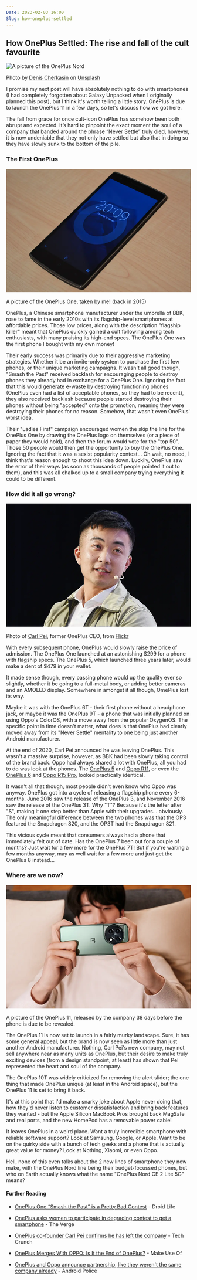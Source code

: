 ```yaml
---
Date: 2023-02-03 16:00
Slug: how-oneplus-settled
---
```


## How OnePlus Settled: The rise and fall of the cult favourite
![A picture of the OnePlus Nord](https://images.unsplash.com/photo-1600721502738-84bd123c8a99?w=1000)<div class="caption">Photo by [Denis Cherkasin](https://unsplash.com/@denic) on [Unsplash](https://unsplash.com/)</div>

I promise my next post will have absolutely nothing to do with smartphones (I had completely forgotten about Galaxy Unpacked when I originally planned this post), but I think it's worth telling a little story. OnePlus is due to launch the OnePlus 11 in a few days, so let's discuss how we got here.

The fall from grace for once cult-icon OnePlus has somehow been both abrupt and expected. It’s hard to pinpoint the exact moment the soul of a company that banded around the phrase “Never Settle” truly died, however, it is now undeniable that they not only have settled but also that in doing so they have slowly sunk to the bottom of the pile.

### The First OnePlus
![A picture of the OnePlus One on a wooden table](https://raw.githubusercontent.com/george-probably/chachanidze.com/main/Images/How%20OnePlus%20Settled/OnePlusOne.webp)<div class="caption">A picture of the OnePlus One, taken by me! (back in 2015)</div> 

OnePlus, a Chinese smartphone manufacturer under the umbrella of BBK, rose to fame in the early 2010s with its flagship-level smartphones at affordable prices. Those low prices, along with the description "flagship killer" meant that OnePlus quickly gained a cult following among tech enthusiasts, with many praising its high-end specs. The OnePlus One was the first phone I bought with my own money!

Their early success was primarily due to their aggressive marketing strategies. Whether it be an invite-only system to purchase the first few phones, or their unique marketing campaigns. It wasn't all good though, "Smash the Past" received backlash for encouraging people to destroy phones they already had in exchange for a OnePlus One. Ignoring the fact that this would generate e-waste by destroying functioning phones (OnePlus even had a list of acceptable phones, so they had to be recent), they also received backlash because people started destroying their phones without being "accepted" onto the promotion, meaning they were destroying their phones for no reason. Somehow, that wasn't even OnePlus' worst idea.

Their "Ladies First" campaign encouraged women the skip the line for the OnePlus One by drawing the OnePlus logo on themselves (or a piece of paper they would hold), and then the forum would vote for the "top 50". Those 50 people would then get the opportunity to buy the OnePlus One. Ignoring the fact that it was a sexist popularity contest... Oh wait, no need, I think that's reason enough to shoot this idea down. Luckily, OnePlus saw the error of their ways (as soon as thousands of people pointed it out to them), and this was all chalked up to a small company trying everything it could to be different.

### How did it all go wrong?
![A picture of Carl Pei, former CEO of OnePlus](https://raw.githubusercontent.com/george-probably/chachanidze.com/main/Images/How%20OnePlus%20Settled/CarlPei.webp)<div class="caption">Photo of [Carl Pei](https://twitter.com/getpeid), former OnePlus CEO, from [Flickr](https://www.flickr.com/photos/techcrunch/48844595727/in/album-72157711192842673/)</div>

With every subsequent phone, OnePlus would slowly raise the price of admission. The OnePlus One launched at an astonishing $299 for a phone with flagship specs. The OnePlus 5, which launched three years later, would make a dent of $479 in your wallet.

It made sense though, every passing phone would up the quality ever so slightly, whether it be going to a full-metal body, or adding better cameras and an AMOLED display. Somewhere in amongst it all though, OmePlus lost its way.

Maybe it was with the OnePlus 6T - their first phone without a headphone jack, or maybe it was the OnePlus 9T - a phone that was initially planned on using Oppo's ColorOS, with a move away from the popular OxygenOS. The specific point in time doesn't matter, what does is that OnePlus had clearly moved away from its "Never Settle" mentality to one being just another Android manufacturer.

At the end of 2020, Carl Pei announced he was leaving OnePlus. This wasn't a massive surprise, however, as BBK had been slowly taking control of the brand back. Oppo had always shared a lot with OnePlus, all you had to do was look at the phones. The [OnePlus 5](https://www.gsmarena.com/oneplus_5-8647.php) and [Oppo R11](https://www.gsmarena.com/oppo_r11-8644.php), or even the [OnePlus 6](https://www.gsmarena.com/oneplus_6-9109.php) and [Oppo R15 Pro](https://www.gsmarena.com/oppo_r15_pro-9118.php), looked practically identical.

It wasn't all that though, most people didn't even know who Oppo was anyway. OnePlus got into a cycle of releasing a flagship phone every 6-months. June 2016 saw the release of the OnePlus 3, and November 2016 saw the release of the OnePlus 3T. Why "T"? Because it's the letter after "S", making it one step better than Apple with their upgrades... obviously. The only meaningful difference between the two phones was that the OP3 featured the Snapdragon 820, and the OP3T had the Snapdragon 821.

This vicious cycle meant that consumers always had a phone that immediately felt out of date. Has the OnePlus 7 been out for a couple of months? Just wait for a few more for the OnePlus 7T! But if you're waiting a few months anyway, may as well wait for a few more and just get the OnePlus 8 instead...

### Where are we now?
![A picture of a man holding the OnePlus 11, revealed on December 26th](https://raw.githubusercontent.com/george-probably/chachanidze.com/main/Images/How%20OnePlus%20Settled/OnePlus11.webp)<div class="caption">A picture of the OnePlus 11, released by the company 38 days before the phone is due to be revealed.</div>

The OnePlus 11 is now set to launch in a fairly murky landscape. Sure, it has some general appeal, but the brand is now seen as little more than just another Android manufacturer. Nothing, Carl Pei's new company, may not sell anywhere near as many units as OnePlus, but their desire to make truly exciting devices (from a design standpoint, at least) has shown that Pei represented the heart and soul of the company.

The OnePlus 10T was widely criticized for removing the alert slider; the one thing that made OnePlus unique (at least in the Android space), but the OnePlus 11 is set to bring it back.

It's at this point that I'd make a snarky joke about Apple never doing that, how they'd never listen to customer dissatisfaction and bring back features they wanted - but the Apple Silicon MacBook Pros brought back MagSafe and real ports, and the new HomePod has a removable power cable!

It leaves OnePlus in a weird place. Want a truly incredible smartphone with reliable software support? Look at Samsung, Google, or Apple. Want to be on the quirky side with a bunch of tech geeks and a phone that is actually great value for money? Look at Nothing, Xiaomi, or even Oppo.

Hell, none of this even talks about the 2 new lines of smartphone they now make, with the OnePlus Nord line being their budget-focussed phones, but who on Earth actually knows what the name "OnePlus Nord CE 2 Lite 5G" means?

#### Further Reading
- [OnePlus One “Smash the Past” is a Pretty Bad Contest](https://www.droid-life.com/2014/04/25/oneplus-one-smash-the-past-is-a-pretty-bad-contest/) - Droid Life

- [OnePlus asks women to participate in degrading contest to get a smartphone](https://www.theverge.com/2014/8/12/5994877/oneplus-holding-sexist-ladies-first-contest-for-smartphone-invites) - The Verge

- [OnePlus co-founder Carl Pei confirms he has left the company](https://techcrunch.com/2020/10/16/oneplus-co-founder-carl-pei-confirms-he-has-left-the-company/) - Tech Crunch

- [OnePlus Merges With OPPO: Is It the End of OnePlus?](https://www.makeuseof.com/oneplus-oppo-merger-explained/) - Make Use Of

- [OnePlus and Oppo announce partnership, like they weren't the same company already](https://www.androidpolice.com/oneplus-oppo-partnership/) - Android Police